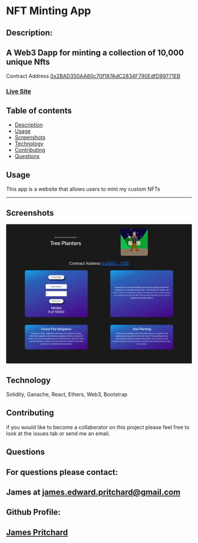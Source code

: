 # NFT Minting App
    
## Description:
A Web3 Dapp for minting a collection of 10,000 unique Nfts
---
Contract Address [0x2BAD350AA80c70f187AdC2834F790EdfD99771EB](https://etherscan.io/address/0x2BAD350AA80c70f187AdC2834F790EdfD99771EB)

### [Live Site](https://kingoftheforest-treeplanters.netlify.app/)

## Table of contents
* [Description](#description)
* [Usage](#usage)
* [Screenshots](#screenshots)
* [Technology](#technology)
* [Contributing](#contributing)
* [Questions](#questions)
## Usage

This app is a website that allows users to mint my custom NFTs
  

---

## Screenshots 

![](screenshot.png)

## Technology

Solidity, Ganache, React, Ethers, Web3, Bootstrap

## Contributing
if you would like to become a collaberator on this project please feel free to look at the issues tab or send me an email.

## Questions
For questions please contact: 
---
James at [james.edward.pritchard@gmail.com](mailto:james.edward.pritchard@gmail.com)
---
Github Profile: 
---
[James Pritchard](https://github.com/SuedePritch)
---